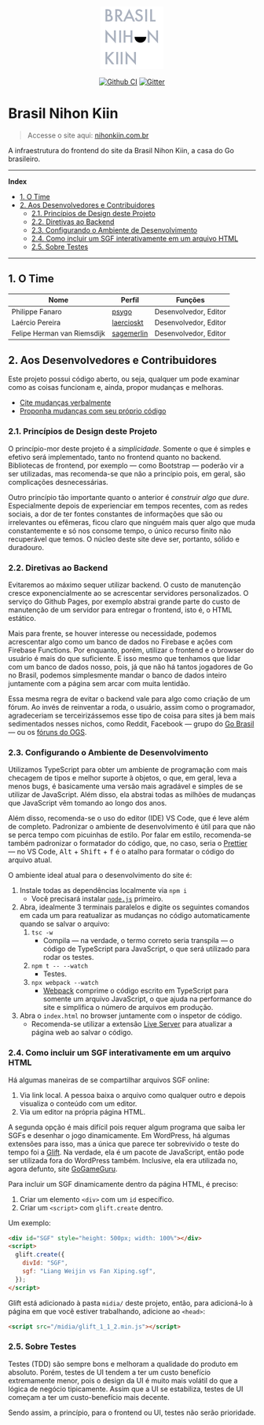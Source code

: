 <p align="center">
  <a href="http://www.nihonkiin.com.br/"><img src="midia/logo.png" /></a>
</p>

<p align="center">
  <a href="https://github.com/Brasil-Nihon-Kiin/nihonkiin.com.br/actions"><img src="https://github.com/Brasil-Nihon-Kiin/nihonkiin.com.br/workflows/TS%20Tests/badge.svg" alt="Github CI"/></a>
  <a href="https://gitter.im/nihonkiin-com-br/community?utm_source=badge&utm_medium=badge&utm_campaign=pr-badge&utm_content=badge"><img src="https://badges.gitter.im/nihonkiin-com-br/community.svg" alt="Gitter"/></a>
</p>

# Brasil Nihon Kiin

> Accesse o site aqui: [nihonkiin.com.br][site]

A infraestrutura do frontend do site da Brasil Nihon Kiin, a casa do Go brasileiro.


[site]: http://www.nihonkiin.com.br/

<!-- TODO: Ao escritor/criador de conteúdo -->

---

**Index**

<div id="user-content-toc">
  <ul>
    <li><a href="#1-o-time">1. O Time</a></li>
    <li>
      <a href="#2-aos-desenvolvedores-e-contribuidores"
        >2. Aos Desenvolvedores e Contribuidores</a
      >
      <ul>
        <li>
          <a href="#21-princípios-de-design-deste-projeto"
            >2.1. Princípios de Design deste Projeto</a
          >
        </li>
        <li>
          <a href="#22-diretivas-ao-backend">2.2. Diretivas ao Backend</a>
        </li>
        <li>
          <a href="#23-configurando-o-ambiente-de-desenvolvimento"
            >2.3. Configurando o Ambiente de Desenvolvimento</a
          >
        </li>
        <li>
          <a href="#24-como-incluir-um-sgf-interativamente-em-um-arquivo-html"
            >2.4. Como incluir um SGF interativamente em um arquivo HTML</a
          >
        </li>
        <li>
          <a href="#25-sobre-testes">2.5. Sobre Testes</a>
        </li>
      </ul>
    </li>
  </ul>
</div>

---

## 1. O Time

| Nome                        | Perfil                   | Funções               |
| --------------------------- | ------------------------ | --------------------- |
| Philippe Fanaro             | [psygo][psygo]           | Desenvolvedor, Editor |
| Laércio Pereira             | [laercioskt][laercioskt] | Desenvolvedor, Editor |
| Felipe Herman van Riemsdijk | [sagemerlin][sagemerlin] | Desenvolvedor, Editor |


[psygo]: https://github.com/psygo
[laercioskt]: https://github.com/laercioskt
[sagemerlin]: https://github.com/sagemerlin

## 2. Aos Desenvolvedores e Contribuidores

Este projeto possui código aberto, ou seja, qualquer um pode examinar como as coisas funcionam e, ainda, propor mudanças e melhoras.

- [Cite mudanças verbalmente][issues]
- [Proponha mudanças com seu próprio código][prs]


[issues]: https://github.com/Brasil-Nihon-Kiin/nihonkiin.com.br/issues
[prs]: https://github.com/Brasil-Nihon-Kiin/nihonkiin.com.br/pulls

### 2.1. Princípios de Design deste Projeto

O princípio-mor deste projeto é a *simplicidade*. Somente o que é simples e efetivo será implementado, tanto no frontend quanto no backend. Bibliotecas de frontend, por exemplo &mdash; como Bootstrap &mdash; poderão vir a ser utilizadas, mas recomenda-se que não a princípio pois, em geral, são complicações desnecessárias.

Outro princípio tão importante quanto o anterior é *construir algo que dure*. Especialmente depois de experienciar em tempos recentes, com as redes sociais, a dor de ter fontes constantes de informações que são ou irrelevantes ou efêmeras, ficou claro que ninguém mais quer algo que muda constantemente e só nos consome tempo, o único recurso finito não recuperável que temos. O núcleo deste site deve ser, portanto, sólido e duradouro.

### 2.2. Diretivas ao Backend

Evitaremos ao máximo sequer utilizar backend. O custo de manutenção cresce exponencialmente ao se acrescentar servidores personalizados. O serviço do Github Pages, por exemplo abstrai grande parte do custo de manutenção de um servidor para entregar o frontend, isto é, o HTML estático.

Mais para frente, se houver interesse ou necessidade, podemos acrescentar algo como um banco de dados no Firebase e ações com Firebase Functions. Por enquanto, porém, utilizar o frontend e o browser do usuário é mais do que suficiente. E isso mesmo que tenhamos que lidar com um banco de dados nosso, pois, já que não há tantos jogadores de Go no Brasil, podemos simplesmente mandar o banco de dados inteiro juntamente com a página sem arcar com muita lentidão.

Essa mesma regra de evitar o backend vale para algo como criação de um fórum. Ao invés de reinventar a roda, o usuário, assim como o programador, agradeceriam se terceirizássemos esse tipo de coisa para sites já bem mais sedimentados nesses nichos, como Reddit, Facebook &mdash; grupo do [Go Brasil][go_brasil_fb] &mdash; ou os [fóruns do OGS][ogs_forums].


[go_brasil_fb]: https://www.facebook.com/groups/gobrasil
[ogs_forums]: https://forums.online-go.com/

### 2.3. Configurando o Ambiente de Desenvolvimento

Utilizamos TypeScript para obter um ambiente de programação com mais checagem de tipos e melhor suporte à objetos, o que, em geral, leva a menos bugs, é basicamente uma versão mais agradável e simples de se utilizar de JavaScript. Além disso, ela abstrai todas as milhões de mudanças que JavaScript vêm tomando ao longo dos anos.

Além disso, recomenda-se o uso do editor (IDE) VS Code, que é leve além de completo. Padronizar o ambiente de desenvolvimento é útil para que não se perca tempo com picuinhas de estilo. Por falar em estilo, recomenda-se também padronizar o formatador do código, que, no caso, seria o [Prettier][prettier] &mdash; no VS Code, <kbd>Alt</kbd> + <kbd>Shift</kbd> + <kbd>f</kbd> é o atalho para formatar o código do arquivo atual.

O ambiente ideal atual para o desenvolvimento do site é:

1. Instale todas as dependências localmente via `npm i`
    - Você precisará instalar [`node.js`][node.js] primeiro.
1. Abra, idealmente 3 terminais paralelos e digite os seguintes comandos em cada um para reatualizar as mudanças no código automaticamente quando se salvar o arquivo:
    1. `tsc -w`
        - Compila &mdash; na verdade, o termo correto seria transpila &mdash; o código de TypeScript para JavaScript, o que será utilizado para rodar os testes.
    1. `npm t -- --watch`
        - Testes.
    1. `npx webpack --watch`
        - [Webpack][webpack] comprime o código escrito em TypeScript para somente um arquivo JavaScript, o que ajuda na performance do site e simplifica o número de arquivos em produção.
1. Abra o `index.html` no browser juntamente com o inspetor de código.
    - Recomenda-se utilizar a extensão [Live Server][live_server] para atualizar a página web ao salvar o código.


[live_server]: https://marketplace.visualstudio.com/items?itemName=ritwickdey.LiveServer
[node.js]: https://nodejs.org/en/
[prettier]: https://marketplace.visualstudio.com/items?itemName=esbenp.prettier-vscode
[webpack]: https://webpack.js.org/

### 2.4. Como incluir um SGF interativamente em um arquivo HTML

Há algumas maneiras de se compartilhar arquivos SGF online:

1. Via link local. A pessoa baixa o arquivo como qualquer outro e depois visualiza o conteúdo com um editor.
1. Via um editor na própria página HTML.

A segunda opção é mais difícil pois requer algum programa que saiba ler SGFs e desenhar o jogo dinamicamente. Em WordPress, há algumas extensões para isso, mas a única que parece ter sobrevivido o teste do tempo foi a [Glift][glift]. Na verdade, ela é um pacote de JavaScript, então pode ser utilizada fora do WordPress também. Inclusive, ela era utilizada no, agora defunto, site [GoGameGuru][gogameguru].

Para incluir um SGF dinamicamente dentro da página HTML, é preciso:

1. Criar um elemento `<div>` com um `id` específico.
1. Criar um `<script>` com `glift.create` dentro.

Um exemplo:

```html
<div id="SGF" style="height: 500px; width: 100%"></div>
<script>
  glift.create({
    divId: "SGF",
    sgf: "Liang Weijin vs Fan Xiping.sgf",
  });
</script>
```

Glift está adicionado à pasta `midia/` deste projeto, então, para adicioná-lo à página em que você estiver trabalhando, adicione ao `<head>`:

```html
<script src="/midia/glift_1_1_2.min.js"></script>
```


[glift]: https://github.com/Kashomon/glift
[gogameguru]: https://gogameguru.com/

### 2.5. Sobre Testes

Testes (TDD) são sempre bons e melhoram a qualidade do produto em absoluto. Porém, testes de UI tendem a ter um custo benefício extremamente menor, pois o design da UI é muito mais volátil do que a lógica de negócio tipicamente. Assim que a UI se estabiliza, testes de UI começam a ter um custo-benefício mais decente.

Sendo assim, a princípio, para o frontend ou UI, testes não serão prioridade.

<!-- TODO: Citar os snippets brevemente -->
<!-- TODO: Recomendar Fira Code -->